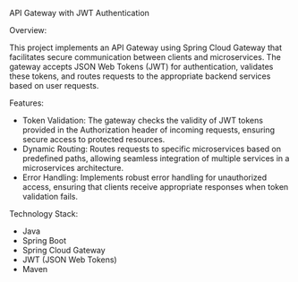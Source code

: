 API Gateway with JWT Authentication


Overview:

This project implements an API Gateway using Spring Cloud Gateway that facilitates secure communication between clients and microservices. The gateway accepts JSON Web Tokens (JWT) for authentication, validates these tokens, and routes requests to the appropriate backend services based on user requests.


Features:

- Token Validation: The gateway checks the validity of JWT tokens provided in the Authorization header of incoming requests, ensuring secure access to protected resources.
- Dynamic Routing: Routes requests to specific microservices based on predefined paths, allowing seamless integration of multiple services in a microservices architecture.
- Error Handling: Implements robust error handling for unauthorized access, ensuring that clients receive appropriate responses when token validation fails.


Technology Stack:

- Java
- Spring Boot
- Spring Cloud Gateway
- JWT (JSON Web Tokens)
- Maven